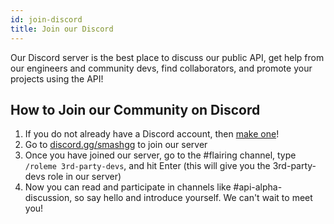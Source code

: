 ```yaml
---
id: join-discord
title: Join our Discord
---
```


Our Discord server is the best place to discuss our public API, get help from our engineers and community devs,
 find collaborators, and promote your projects using the API!

## How to Join our Community on Discord

1. If you do not already have a Discord account, then <a href="https://discordapp.com/register" target="_blank">make one</a>!
2. Go to <a href="https://discord.gg/smashgg" target="_blank">discord.gg/smashgg</a> to join our server
3. Once you have joined our server, go to the #flairing
   channel, type `/roleme 3rd-party-devs`, and hit Enter
 (this will give you the 3rd-party-devs role in our server)
4. Now you can read and participate in channels like
   #api-alpha-discussion, so say hello and introduce yourself.
 We can't wait to meet you!
